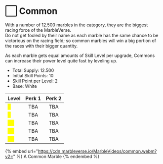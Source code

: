 # ⬜ Common

With a number of 12.500 marbles in the category, they are the biggest racing force of the MarbleVerse.\
Do not get fooled by their name as each marble has the same chance to be victorious on the racing field; so common marbles will win a big portion of the races with their bigger quantity.

As each marble gets equal amounts of Skill Level per upgrade, Commons can increase their power level quite fast by leveling up.



* Total Supply: 12.500
* Initial Skill Points: 10
* Skill Point per Level: 2
* Base: White

| Level                                 | Perk 1 | Perk 2 |
| ------------------------------------- | :----: | :----: |
| <mark style="color:yellow;">1</mark>  |   TBA  |   TBA  |
| <mark style="color:yellow;">5</mark>  |   TBA  |   TBA  |
| <mark style="color:yellow;">10</mark> |   TBA  |   TBA  |
| <mark style="color:yellow;">15</mark> |   TBA  |   TBA  |
| <mark style="color:yellow;">20</mark> |   TBA  |   TBA  |

{% embed url="https://cdn.marbleverse.io/MarbleVideos/common.webm?v2=" %}
A Common Marble
{% endembed %}
